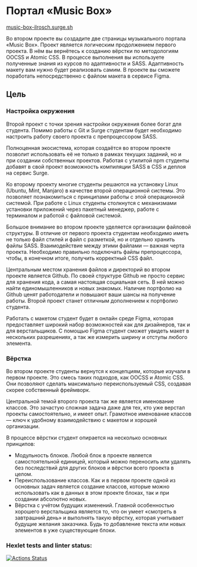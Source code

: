 # Портал «Music Box»

[music-box-ilrosch.surge.sh](https://music-box-ilrosch.surge.sh/)

Во втором проекте вы создадите две страницы музыкального портала «Music Box». Проект является логическим продолжением первого проекта. В нём вы вернётесь к созданию вёрстки по методологиям OOCSS и Atomic CSS. В процессе выполнения вы используете полученные знания из курсов по адаптивности и SASS. Адаптивность макету вам нужно будет реализовать самим. В проекте вы сможете поработать непосредственно с файлом макета в сервисе Figma.

## Цель

### Настройка окружения

Второй проект с точки зрения настройки окружения более богат для студента. Помимо работы с Git и Surge студентам будет необходимо настроить работу своего проекта с препроцессором SASS.

Полноценная экосистема, которая создаётся во втором проекте позволит использовать её не только в рамках текущих заданий, но и при создании собственных проектов. Работая с утилитой npm студенты добавят в свой проект возможность компиляции SASS в CSS и деплоя на сервис Surge.

Ко второму проекту многие студенты решаются на установку Linux (Ubuntu, Mint, Manjaro) в качестве второй операционной системы. Это позволяет познакомиться с принципами работы с этой операционной системой. При работе с Linux студенты столкнутся с механизмами установки приложений через пакетный менеджер, работе с терминалом и работой с файловой системой.

Большое внимание во втором проекте уделяется организации файловой структуры. В отличие от первого проекта студентам необходимо иметь не только файл стилей и файл с разметкой, но и отдельно хранить файлы SASS. Взаимодействие между этими файлами — важная черта проекта. Необходимо правильно подключать файлы препроцессора, чтобы, в конечном итоге, получить корректный CSS файл.

Центральным местом хранения файлов и директорий во втором проекте является Github. По своей структуре Github не просто сервис для хранения кода, а самая настоящая социальная сеть. В ней можно найти единомышленников и новых знакомых. Наличие портфолио на Github ценят работодатели и повышают ваши шансы на получение работы. Второй проект станет отличным дополнением к портфолио студента.

Работать с макетом студент будет в онлайн среде Figma, которая предоставляет широкий набор возможностей как для дизайнеров, так и для верстальщиков. С помощью Figma студент сможет увидеть макет в нескольких разрешениях, а так же измерить ширину и отступы любого элемента.

### Вёрстка

Во втором проекте студенты вернутся к концепциям, которые изучали в первом проекте. Это смесь таких подходов, как OOCSS и Atomic CSS. Они позволяют сделать максимально переиспользуемый CSS, создавая скорее собственный фреймворк.

Центральной темой второго проекта так же является именование классов. Это зачастую сложная задача даже для тех, кто уже верстал проекты самостоятельно, и имеет опыт. Грамотное именование классов — ключ к удобному взаимодействию с макетом и хорошей организации.

В процессе вёрстки студент опирается на несколько основных принципов:

- Модульность блоков. Любой блок в проекте является самостоятельной единицей, который можно переносить или удалять без последствий для других блоков и вёрстки всего проекта в целом.
- Переиспользование классов. Как и в первом проекте одной из основных задач является создание классов, которые можно использовать как в данных в этом проекте блоках, так и при создании абсолютно новых.
- Вёрстка с учётом будущих изменений. Главной особенностью хорошего верстальщика является то, что он умеет «смотреть в завтрашний день» и выполнять такую вёрстку, которая учитывает будущие желания заказчика. Будь то добавление текста или новых элементов в уже существующие блоки.

### Hexlet tests and linter status:

[![Actions Status](https://github.com/ilrosch/layout-designer-project-56/actions/workflows/hexlet-check.yml/badge.svg)](https://github.com/ilrosch/layout-designer-project-56/actions)
